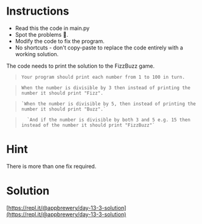 # Instructions

- Read this the code in main.py
- Spot the problems 🐞.
- Modify the code to fix the program.
- No shortcuts  - don't copy-paste to replace the code entirely with a working solution.

The code needs to print the solution to the FizzBuzz game.

> `Your program should print each number from 1 to 100 in turn.`

>   `When the number is divisible by 3 then instead of printing the number it should print "Fizz".`

>     `When the number is divisible by 5, then instead of printing the number it should print "Buzz".`

>       `And if the number is divisible by both 3 and 5 e.g. 15 then instead of the number it should print "FizzBuzz"`

# Hint

There is more than one fix required.

# Solution

[https://repl.it/@appbrewery/day-13-3-solution](https://repl.it/@appbrewery/day-13-3-solution)
